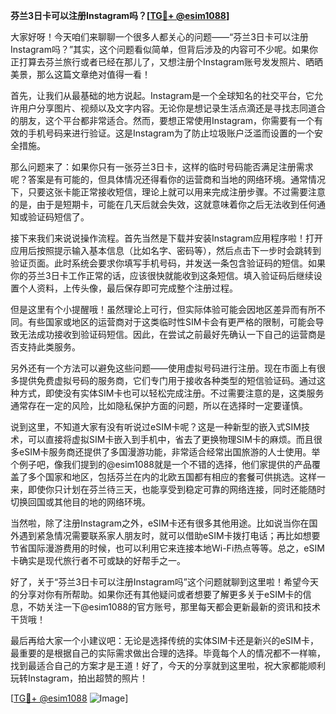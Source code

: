 **芬兰3日卡可以注册Instagram吗？[[TG💪+ @esim1088](https://t.me/s/esim1088)]**

大家好呀！今天咱们来聊聊一个很多人都关心的问题——“芬兰3日卡可以注册Instagram吗？”其实，这个问题看似简单，但背后涉及的内容可不少呢。如果你正打算去芬兰旅行或者已经在那儿了，又想注册个Instagram账号发发照片、晒晒美景，那么这篇文章绝对值得一看！

首先，让我们从最基础的地方说起。Instagram是一个全球知名的社交平台，它允许用户分享图片、视频以及文字内容。无论你是想记录生活点滴还是寻找志同道合的朋友，这个平台都非常适合。然而，要想正常使用Instagram，你需要有一个有效的手机号码来进行验证。这是Instagram为了防止垃圾账户泛滥而设置的一个安全措施。

那么问题来了：如果你只有一张芬兰3日卡，这样的临时号码能否满足注册需求呢？答案是有可能的，但具体情况还得看你的运营商和当地的网络环境。通常情况下，只要这张卡能正常接收短信，理论上就可以用来完成注册步骤。不过需要注意的是，由于是短期卡，可能在几天后就会失效，这就意味着你之后无法收到任何通知或验证码短信了。

接下来我们来说说操作流程。首先当然是下载并安装Instagram应用程序啦！打开应用后按照提示输入基本信息（比如名字、密码等），然后点击下一步时会跳转到验证页面。此时系统会要求你填写手机号码，并发送一条包含验证码的短信。如果你的芬兰3日卡工作正常的话，应该很快就能收到这条短信。填入验证码后继续设置个人资料，上传头像，最后保存即可完成整个注册过程。

但是这里有个小提醒哦！虽然理论上可行，但实际体验可能会因地区差异而有所不同。有些国家或地区的运营商对于这类临时性SIM卡会有更严格的限制，可能会导致无法成功接收到验证码短信。因此，在尝试之前最好先确认一下自己的运营商是否支持此类服务。

另外还有一个方法可以避免这些问题——使用虚拟号码进行注册。现在市面上有很多提供免费虚拟号码的服务商，它们专门用于接收各种类型的短信验证码。通过这种方式，即使没有实体SIM卡也可以轻松完成注册。不过需要注意的是，这类服务通常存在一定的风险，比如隐私保护方面的问题，所以在选择时一定要谨慎。

说到这里，不知道大家有没有听说过eSIM卡呢？这是一种新型的嵌入式SIM技术，可以直接将虚拟SIM卡嵌入到手机中，省去了更换物理SIM卡的麻烦。而且很多eSIM卡服务商还提供了多国漫游功能，非常适合经常出国旅游的人士使用。举个例子吧，像我们提到的@esim1088就是一个不错的选择，他们家提供的产品覆盖了多个国家和地区，包括芬兰在内的北欧五国都有相应的套餐可供挑选。这样一来，即使你只计划在芬兰待三天，也能享受到稳定可靠的网络连接，同时还能随时切换回国或其他目的地的网络环境。

当然啦，除了注册Instagram之外，eSIM卡还有很多其他用途。比如说当你在国外遇到紧急情况需要联系家人朋友时，就可以借助eSIM卡拨打电话；再比如想要节省国际漫游费用的时候，也可以利用它来连接本地Wi-Fi热点等等。总之，eSIM卡确实是现代旅行者不可或缺的好帮手之一。

好了，关于“芬兰3日卡可以注册Instagram吗”这个问题就聊到这里啦！希望今天的分享对你有所帮助。如果你还有其他疑问或者想要了解更多关于eSIM卡的信息，不妨关注一下@esim1088的官方账号，那里每天都会更新最新的资讯和技术干货哦！

最后再给大家一个小建议吧：无论是选择传统的实体SIM卡还是新兴的eSIM卡，最重要的是根据自己的实际需求做出合理的选择。毕竟每个人的情况都不一样嘛，找到最适合自己的方案才是王道！好了，今天的分享就到这里啦，祝大家都能顺利玩转Instagram，拍出超赞的照片！

[[TG💪+ @esim1088](https://t.me/s/esim1088) ![Image](https://i.postimg.cc/4NQfJmqS/Snipaste-2025-05-13-00-14-12.png)]